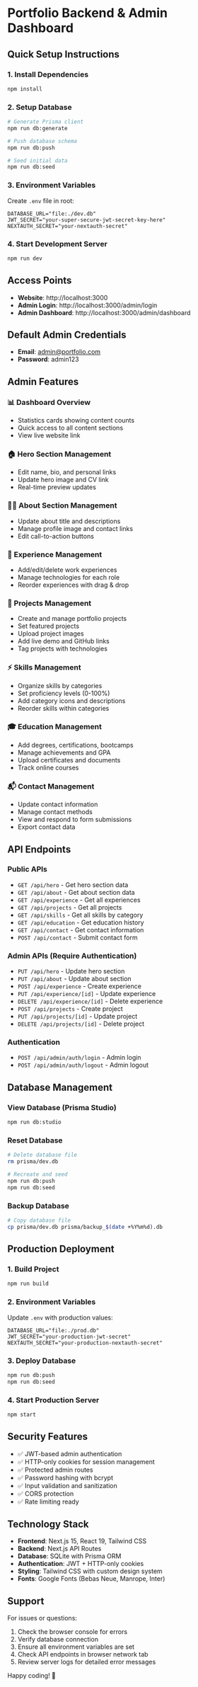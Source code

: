 # Portfolio Backend & Admin Dashboard

## Quick Setup Instructions

### 1. Install Dependencies
```bash
npm install
```

### 2. Setup Database
```bash
# Generate Prisma client
npm run db:generate

# Push database schema
npm run db:push

# Seed initial data
npm run db:seed
```

### 3. Environment Variables
Create `.env` file in root:
```
DATABASE_URL="file:./dev.db"
JWT_SECRET="your-super-secure-jwt-secret-key-here"
NEXTAUTH_SECRET="your-nextauth-secret"
```

### 4. Start Development Server
```bash
npm run dev
```

## Access Points

- **Website**: http://localhost:3000
- **Admin Login**: http://localhost:3000/admin/login
- **Admin Dashboard**: http://localhost:3000/admin/dashboard

## Default Admin Credentials
- **Email**: admin@portfolio.com
- **Password**: admin123

## Admin Features

### 📊 Dashboard Overview
- Statistics cards showing content counts
- Quick access to all content sections
- View live website link

### 🏠 Hero Section Management
- Edit name, bio, and personal links
- Update hero image and CV link
- Real-time preview updates

### 👨‍💻 About Section Management  
- Update about title and descriptions
- Manage profile image and contact links
- Edit call-to-action buttons

### 💼 Experience Management
- Add/edit/delete work experiences
- Manage technologies for each role
- Reorder experiences with drag & drop

### 🚀 Projects Management
- Create and manage portfolio projects
- Set featured projects
- Upload project images
- Add live demo and GitHub links
- Tag projects with technologies

### ⚡ Skills Management
- Organize skills by categories
- Set proficiency levels (0-100%)
- Add category icons and descriptions
- Reorder skills within categories

### 🎓 Education Management
- Add degrees, certifications, bootcamps
- Manage achievements and GPA
- Upload certificates and documents
- Track online courses

### 📬 Contact Management
- Update contact information
- Manage contact methods
- View and respond to form submissions
- Export contact data

## API Endpoints

### Public APIs
- `GET /api/hero` - Get hero section data
- `GET /api/about` - Get about section data  
- `GET /api/experience` - Get all experiences
- `GET /api/projects` - Get all projects
- `GET /api/skills` - Get all skills by category
- `GET /api/education` - Get education history
- `GET /api/contact` - Get contact information
- `POST /api/contact` - Submit contact form

### Admin APIs (Require Authentication)
- `PUT /api/hero` - Update hero section
- `PUT /api/about` - Update about section
- `POST /api/experience` - Create experience
- `PUT /api/experience/[id]` - Update experience
- `DELETE /api/experience/[id]` - Delete experience
- `POST /api/projects` - Create project
- `PUT /api/projects/[id]` - Update project  
- `DELETE /api/projects/[id]` - Delete project

### Authentication
- `POST /api/admin/auth/login` - Admin login
- `POST /api/admin/auth/logout` - Admin logout

## Database Management

### View Database (Prisma Studio)
```bash
npm run db:studio
```

### Reset Database
```bash
# Delete database file
rm prisma/dev.db

# Recreate and seed
npm run db:push
npm run db:seed
```

### Backup Database
```bash
# Copy database file
cp prisma/dev.db prisma/backup_$(date +%Y%m%d).db
```

## Production Deployment

### 1. Build Project
```bash
npm run build
```

### 2. Environment Variables
Update `.env` with production values:
```
DATABASE_URL="file:./prod.db"
JWT_SECRET="your-production-jwt-secret"
NEXTAUTH_SECRET="your-production-nextauth-secret"
```

### 3. Deploy Database
```bash
npm run db:push
npm run db:seed
```

### 4. Start Production Server
```bash
npm start
```

## Security Features

- ✅ JWT-based admin authentication
- ✅ HTTP-only cookies for session management  
- ✅ Protected admin routes
- ✅ Password hashing with bcrypt
- ✅ Input validation and sanitization
- ✅ CORS protection
- ✅ Rate limiting ready

## Technology Stack

- **Frontend**: Next.js 15, React 19, Tailwind CSS
- **Backend**: Next.js API Routes
- **Database**: SQLite with Prisma ORM
- **Authentication**: JWT + HTTP-only cookies
- **Styling**: Tailwind CSS with custom design system
- **Fonts**: Google Fonts (Bebas Neue, Manrope, Inter)

## Support

For issues or questions:
1. Check the browser console for errors
2. Verify database connection
3. Ensure all environment variables are set
4. Check API endpoints in browser network tab
5. Review server logs for detailed error messages

Happy coding! 🚀